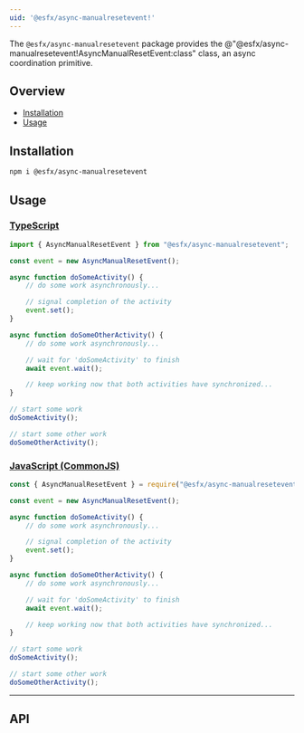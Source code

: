 ```yaml
---
uid: '@esfx/async-manualresetevent!'
---
```


The `@esfx/async-manualresetevent` package provides the @"@esfx/async-manualresetevent!AsyncManualResetEvent:class" class, an async coordination primitive.

## Overview

* [Installation](#installation)
* [Usage](#usage)

## Installation

```sh
npm i @esfx/async-manualresetevent
```

## Usage

### [TypeScript](#tab/ts)
```ts
import { AsyncManualResetEvent } from "@esfx/async-manualresetevent";

const event = new AsyncManualResetEvent();

async function doSomeActivity() {
    // do some work asynchronously...

    // signal completion of the activity
    event.set();
}

async function doSomeOtherActivity() {
    // do some work asynchronously...

    // wait for 'doSomeActivity' to finish
    await event.wait();

    // keep working now that both activities have synchronized...
}

// start some work
doSomeActivity();

// start some other work
doSomeOtherActivity();
```

### [JavaScript (CommonJS)](#tab/js)
```js
const { AsyncManualResetEvent } = require("@esfx/async-manualresetevent");

const event = new AsyncManualResetEvent();

async function doSomeActivity() {
    // do some work asynchronously...

    // signal completion of the activity
    event.set();
}

async function doSomeOtherActivity() {
    // do some work asynchronously...

    // wait for 'doSomeActivity' to finish
    await event.wait();

    // keep working now that both activities have synchronized...
}

// start some work
doSomeActivity();

// start some other work
doSomeOtherActivity();
```

***

## API
